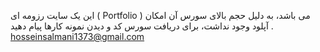 این یک سایت رزومه ای ( Portfolio ) می باشد، به دلیل حجم بالای سورس آن امکان آپلود وجود نداشت، برای دریافت سورس کد و دیدن نمونه کارها پیام دهید .
hosseinsalmani1373@gmail.com
